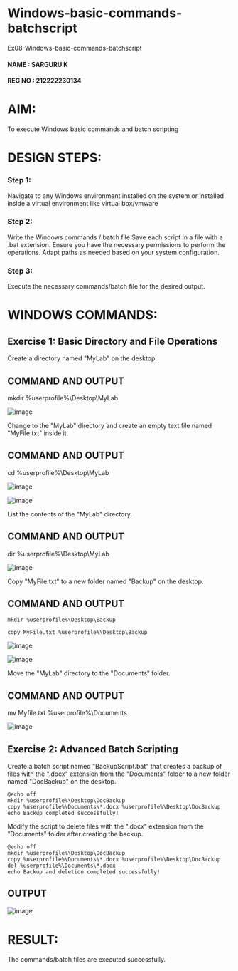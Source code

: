 # Windows-basic-commands-batchscript
Ex08-Windows-basic-commands-batchscript
#### NAME : SARGURU K
#### REG NO : 212222230134

# AIM:
To execute Windows basic commands and batch scripting

# DESIGN STEPS:

### Step 1:

Navigate to any Windows environment installed on the system or installed inside a virtual environment like virtual box/vmware 

### Step 2:

Write the Windows commands / batch file
Save each script in a file with a .bat extension.
Ensure you have the necessary permissions to perform the operations.
Adapt paths as needed based on your system configuration.
### Step 3:

Execute the necessary commands/batch file for the desired output. 




# WINDOWS COMMANDS:
## Exercise 1: Basic Directory and File Operations
Create a directory named "MyLab" on the desktop.


## COMMAND AND OUTPUT
mkdir %userprofile%\Desktop\MyLab

![image](https://github.com/Pooja-sri45/Windows-basic-commands-batchscript/assets/147081893/43c04a80-2aeb-46c5-926c-dc8e6f32eb95)



Change to the "MyLab" directory and create an empty text file named "MyFile.txt" inside it.


## COMMAND AND OUTPUT

cd %userprofile%\Desktop\MyLab

![image](https://github.com/Pooja-sri45/Windows-basic-commands-batchscript/assets/147081893/67a009f1-b4d6-4356-b87f-15dc157396be)



![image](https://github.com/Pooja-sri45/Windows-basic-commands-batchscript/assets/147081893/1082b00c-0af1-4445-ad80-605b91e07f80)



List the contents of the "MyLab" directory.


## COMMAND AND OUTPUT

dir %userprofile%\Desktop\MyLab

![image](https://github.com/Pooja-sri45/Windows-basic-commands-batchscript/assets/147081893/1963245a-65be-45ce-a433-e8384d5c1fd4)




Copy "MyFile.txt" to a new folder named "Backup" on the desktop.

## COMMAND AND OUTPUT
```
mkdir %userprofile%\Desktop\Backup

copy MyFile.txt %userprofile%\Desktop\Backup
```
![image](https://github.com/Pooja-sri45/Windows-basic-commands-batchscript/assets/147081893/4704e7db-c415-4d86-b996-15dc2fb25948)


![image](https://github.com/Pooja-sri45/Windows-basic-commands-batchscript/assets/147081893/c2c436fe-4aca-4f50-915c-eb02d0fea19d)



Move the "MyLab" directory to the "Documents" folder.


## COMMAND AND OUTPUT

mv Myfile.txt %userprofile%\Documents


![image](https://github.com/Pooja-sri45/Windows-basic-commands-batchscript/assets/147081893/162f89f0-00e4-49ac-ae5e-c284c52246e0)


## Exercise 2: Advanced Batch Scripting
Create a batch script named "BackupScript.bat" that creates a backup of files with the ".docx" extension from the "Documents" folder to a new folder named "DocBackup" on the desktop.

```
@echo off
mkdir %userprofile%\Desktop\DocBackup
copy %userprofile%\Documents\*.docx %userprofile%\Desktop\DocBackup
echo Backup completed successfully!
```

Modify the script to delete files with the ".docx" extension from the "Documents" folder after creating the backup.

```
@echo off
mkdir %userprofile%\Desktop\DocBackup
copy %userprofile%\Documents\*.docx %userprofile%\Desktop\DocBackup
del %userprofile%\Documents\*.docx
echo Backup and deletion completed successfully!
```




## OUTPUT
![image](https://github.com/Pooja-sri45/Windows-basic-commands-batchscript/assets/147081893/a2556985-0ae8-474d-8c3a-8fc3cc08b9a1)






# RESULT:
The commands/batch files are executed successfully.

